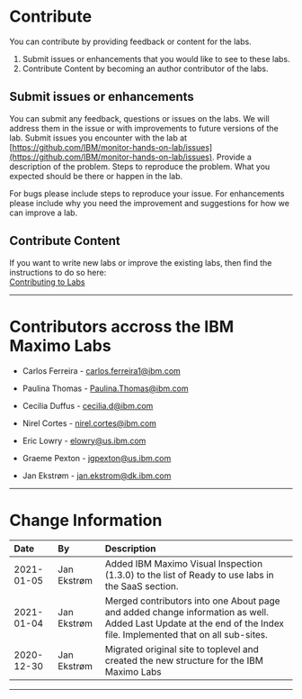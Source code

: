 # Contribute
You can contribute by providing feedback or content for the labs. 

1.  Submit issues or enhancements that you would like to see to these labs.
2.  Contribute Content by becoming an author contributor of the labs.


## Submit issues or enhancements
You can submit any feedback, questions or issues on the labs.  We will address them in the issue or with improvements to
future versions of the lab. Submit issues you encounter with the lab at [https://github.com/IBM/monitor-hands-on-lab/issues](https://github.com/IBM/monitor-hands-on-lab/issues).  Provide a description of the problem.  Steps to reproduce the problem.  What you expected should be there or happen in the lab.

For bugs please include steps to reproduce your issue.  For enhancements please include why you need the improvement and suggestions for how we can improve a lab.

## Contribute Content

If you want to write new labs or improve the existing labs, then find the instructions to do so here:<br>
[Contributing to Labs](../../contribute)

---

# Contributors accross the IBM Maximo Labs

- Carlos Ferreira - <carlos.ferreira1@ibm.com>

- Paulina Thomas - <Paulina.Thomas@ibm.com>

- Cecilia Duffus - <cecilia.d@ibm.com>

- Nirel Cortes - <nirel.cortes@ibm.com>

- Eric Lowry - <elowry@us.ibm.com>

- Graeme Pexton - <jgpexton@us.ibm.com>

- Jan Ekstrøm - <jan.ekstrom@dk.ibm.com>

---

# Change Information

|Date     |By             | Description                                           |
|:--------|:--------------|:------------------------------------------------------|
|2021-01-05|Jan Ekstrøm|Added IBM Maximo Visual Inspection (1.3.0) to the list of Ready to use labs in the SaaS section.|
|2021-01-04|Jan Ekstrøm|Merged contributors into one About page and added change information as well. Added Last Update at the end of the Index file. Implemented that on all sub-sites.|
| 2020-12-30 | Jan Ekstrøm | Migrated original site to toplevel and created the new structure for the IBM Maximo Labs |

---
